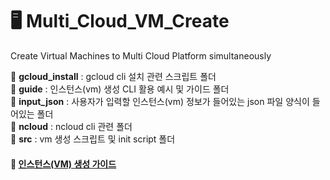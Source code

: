 # 🖥 Multi_Cloud_VM_Create

Create Virtual Machines to Multi Cloud Platform simultaneously


📁 **gcloud_install** : gcloud cli 설치 관련 스크립트 폴더    
📁 **guide** : 인스턴스(vm) 생성 CLI 활용 예시 및 가이드 폴더   
📁 **input_json** : 사용자가 입력할 인스턴스(vm) 정보가 들어있는 json 파일 양식이 들어있는 폴더     
📁 **ncloud** : ncloud cli 관련 폴더     
📁 **src** : vm 생성 스크립트 및 init script 폴더       







#### 📘 [인스턴스(VM) 생성 가이드](https://traveling-cousin-b46.notion.site/Multi-VM-4-18-4-29-855f5b890f7e4e64a9cc4fa42dd603d3)

